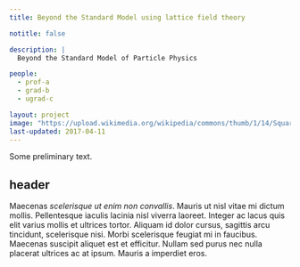 ```yaml
---
title: Beyond the Standard Model using lattice field theory

notitle: false

description: |
  Beyond the Standard Model of Particle Physics

people:
  - prof-a
  - grad-b
  - ugrad-c

layout: project
image: "https://upload.wikimedia.org/wikipedia/commons/thumb/1/14/Square_grid_graph.svg/390px-Square_grid_graph.svg.png"
last-updated: 2017-04-11
---
```


Some preliminary text.

## header

Maecenas _scelerisque ut enim non convallis_. Mauris ut nisl vitae mi dictum
mollis. Pellentesque iaculis lacinia nisl viverra laoreet. Integer ac lacus quis
elit varius mollis et ultrices tortor. Aliquam id dolor cursus, sagittis arcu
tincidunt, scelerisque nisi. Morbi scelerisque feugiat mi in faucibus. Maecenas
suscipit aliquet est et efficitur. Nullam sed purus nec nulla placerat ultrices
ac at ipsum. Mauris a imperdiet eros.
